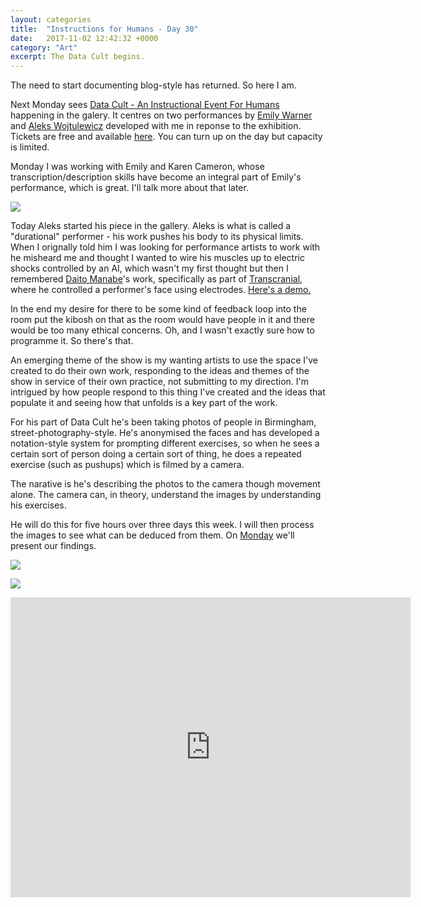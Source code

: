 ```yaml
---
layout: categories
title:  "Instructions for Humans - Day 30"
date:   2017-11-02 12:42:32 +0000
category: "Art"
excerpt: The Data Cult begins.
---
```


The need to start documenting blog-style has returned. So here I am. 

Next Monday sees [Data Cult - An Instructional Event For Humans](https://www.eventbrite.co.uk/e/data-cult-an-instructional-event-for-humans-tickets-39044827129) happening in the galery. It centres on two performances by [Emily Warner](https://emily-warner.com) and [Aleks Wojtulewicz](http://a-w-a.co.uk) developed with me in reponse to the exhibition. Tickets are free and available [here](https://www.eventbrite.co.uk/e/data-cult-an-instructional-event-for-humans-tickets-39044827129). You can turn up on the day but capacity is limited. 

Monday I was working with Emily and Karen Cameron, whose transcription/description skills have become an integral part of Emily's performance, which is great. I'll talk more about that later. 

![](http://blog.peteashton.com/images/aleks_thur_3.jpg)

Today Aleks started his piece in the gallery. Aleks is what is called a "durational" performer - his work pushes his body to its physical limits. When I orignally told him I was looking for performance artists to work with he misheard me and thought I wanted to wire his muscles up to electric shocks controlled by an AI, which wasn't my first thought but then I remembered [Daito Manabe](http://www.daito.ws)'s work, specifically as part of [Transcranial](http://www.creativeapplications.net/environment/transcranial/), where he controlled a performer's face using electrodes. [Here's a demo.](https://www.youtube.com/watch?v=YxdlYFCp5Ic) 

In the end my desire for there to be some kind of feedback loop into the room put the kibosh on that as the room would have people in it and there would be too many ethical concerns. Oh, and I wasn't exactly sure how to programme it. So there's that. 

An emerging theme of the show is my wanting artists to use the space I've created to do their own work, responding to the ideas and themes of the show in service of their own practice, not submitting to my direction. I'm intrigued by how people respond to this thing I've created and the ideas that populate it and seeing how that unfolds is a key part of the work. 

For his part of Data Cult he's been taking photos of people in Birmingham, street-photography-style. He's anonymised the faces and has developed a notation-style system for prompting different exercises, so when he sees a certain sort of person doing a certain sort of thing, he does a repeated exercise (such as pushups) which is filmed by a camera. 

The narative is he's describing the photos to the camera though movement alone. The camera can, in theory, understand the images by understanding his exercises. 

He will do this for five hours over three days this week. I will then process the images to see what can be deduced from them. On [Monday](https://www.eventbrite.co.uk/e/data-cult-an-instructional-event-for-humans-tickets-39044827129) we'll present our findings. 

![](http://blog.peteashton.com/images/aleks_thur_2.jpg)

![](http://blog.peteashton.com/images/aleks_thur_1.jpg)

<iframe src="https://player.vimeo.com/video/241178720" width="640" height="480" frameborder="0" webkitallowfullscreen mozallowfullscreen allowfullscreen></iframe>
